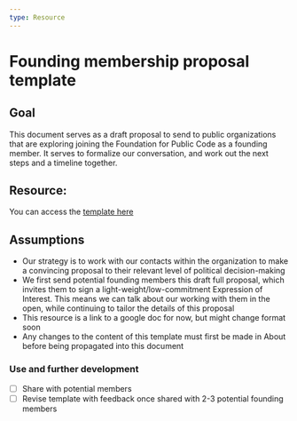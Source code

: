 ```yaml
---
type: Resource
---
```


# Founding membership proposal template

## Goal
This document serves as a draft proposal to send to public organizations that are exploring joining the Foundation for Public Code as a founding member. It serves to formalize our conversation, and work out the next steps and a timeline together.


## Resource: 
You can access the [template here](https://docs.google.com/document/d/1icscB-9jPUF2psL1pm8mM_53BKQ5gEIKqmHnsTicKKY/edit?usp=sharing)


## Assumptions
* Our strategy is to work with our contacts within the organization to make a convincing proposal to their relevant level of political decision-making
* We first send potential founding members this draft full proposal, which invites them to sign a light-weight/low-commitment Expression of Interest. This means we can talk about our working with them in the open, while continuing to tailor the details of this proposal
* This resource is a link to a google doc for now, but might change format soon 
* Any changes to the content of this template must first be made in About before being propagated into this document

### Use and further development
- [ ] Share with potential members
- [ ] Revise template with feedback once shared with 2-3 potential founding members

